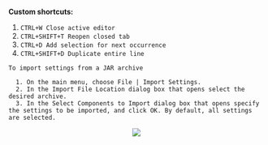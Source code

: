**Custom shortcuts:**
1. `CTRL+W Close active editor`
2. `CTRL+SHIFT+T Reopen closed tab`
3. `CTRL+D Add selection for next occurrence`
4. `CTRL+SHIFT+D Duplicate entire line`

```
To import settings from a JAR archive 

  1. On the main menu, choose File | Import Settings.
  2. In the Import File Location dialog box that opens select the desired archive.
  3. In the Select Components to Import dialog box that opens specify the settings to be imported, and click OK. By default, all settings are selected.
```
<div align="center">
  <img src="https://cloud.githubusercontent.com/assets/10631059/22925047/f97da9e0-f2af-11e6-8166-e7385bff8a44.gif"/>
</div>
